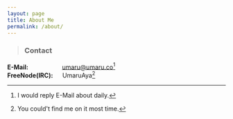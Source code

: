 ```yaml
---
layout: page
title: About Me
permalink: /about/
---
```


> ### **Contact**

**E-Mail:** &emsp;&emsp;&emsp;&emsp;&emsp; [umaru@umaru.co](mailto:\\umaru@umaru.co "Send E-Mail to me.")[^1]  
**FreeNode(IRC):** &emsp; UmaruAya[^2]

[^1]: I would reply E-Mail about daily.
[^2]: You could't find me on it most time.
